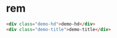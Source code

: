 # rem 

<!-- 
MR-D
{
    type: 'mobile'
}
-->

<link rel="stylesheet" href="./index.demo.css"></link>



````html
<div class="demo-hd">demo-hd</div>
<div class="demo-title">demo-title</div>
````
